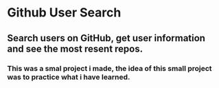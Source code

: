 # Github User Search
## Search users on GitHub, get user information and see the most resent repos.
### This was a smal project i made, the idea of this small project was to practice what i have learned.
